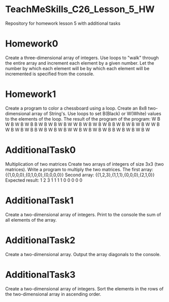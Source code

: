 # TeachMeSkills_C26_Lesson_5_HW
Repository for homework lesson 5 with additional tasks

# Homework0
Create a three-dimensional array of integers.
Use loops to "walk" through the entire array and increment each element by a given number. Let the number by which each element will be by which each element will be incremented is specified from the console.

# Homework1
Create a program to color a chessboard using a loop.
Create an 8x8 two-dimensional array of String's. Use loops to set
B(Black) or W(White) values to the elements of the loop. The result of the program
of the program:
  W B W B W B W B
	B W B W B W B W
	W B W B W B W B
	B W B W B W B W
	W B W B W B W B
	B W B W B W B W
	W B W B W B W B
	B W B W B W B W

# AdditionalTask0
Multiplication of two matrices
Create two arrays of integers of size 3x3 (two matrices).
Write a program to multiply the two matrices.
The first array: {{1,0,0,0},{0,1,0,0},{0,0,0,0}}
Second array: {{1,2,3},{1,1,1},{0,0,0},{2,1,0}}
Expected result: 1 2 3 1 1 1 1 0 0 0 0 0

# AdditionalTask1
Create a two-dimensional array of integers. Print to the console the sum of all elements of the array.

# AdditionalTask2
Create a two-dimensional array. Output the array diagonals to the console.

# AdditionalTask3
Create a two-dimensional array of integers. Sort the elements in the rows of the two-dimensional array in ascending order.
